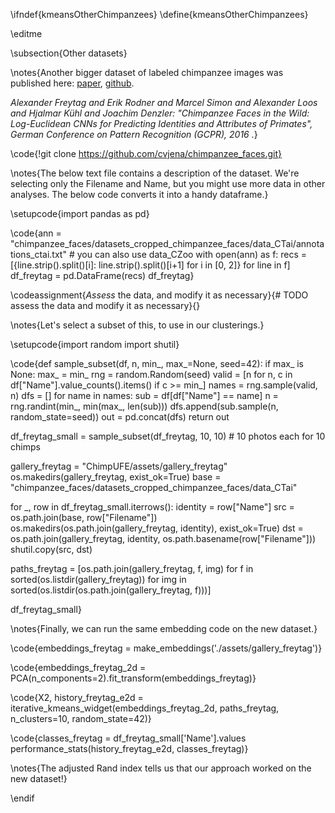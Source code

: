 \ifndef{kmeansOtherChimpanzees}
\define{kmeansOtherChimpanzees}

\editme

\subsection{Other datasets}

\notes{Another bigger dataset of labeled chimpanzee images was published here: [paper](https://pub.inf-cv.uni-jena.de/pdf/freytag2016chimpanzee.pdf), [github](https://github.com/cvjena/chimpanzee_faces?tab=readme-ov-file).

*Alexander Freytag and Erik Rodner and Marcel Simon and Alexander Loos and Hjalmar Kühl and Joachim Denzler: "Chimpanzee Faces in the Wild: Log-Euclidean CNNs for Predicting Identities and Attributes of Primates", German Conference on Pattern Recognition (GCPR), 2016 .*}

\code{!git clone https://github.com/cvjena/chimpanzee_faces.git}

\notes{The below text file contains a description of the dataset. We're selecting only the Filename and Name, but you might use more data in other analyses. The below code converts it into a handy dataframe.}

\setupcode{import pandas as pd}

\code{ann = "chimpanzee_faces/datasets_cropped_chimpanzee_faces/data_CTai/annotations_ctai.txt" # you can also use data_CZoo
with open(ann) as f:
  recs = [{line.strip().split()[i]: line.strip().split()[i+1] for i in [0, 2]} for line in f]
df_freytag = pd.DataFrame(recs)
df_freytag}

\codeassignment{*Assess* the data, and modify it as necessary}{# TODO assess the data and modify it as necessary}{}

\notes{Let's select a subset of this, to use in our clusterings.}

\setupcode{import random
import shutil}

\code{def sample_subset(df, n, min_, max_=None, seed=42):
    if max_ is None:
      max_ = min_
    rng = random.Random(seed)
    valid = [n for n, c in df["Name"].value_counts().items() if c >= min_]
    names = rng.sample(valid, n)
    dfs = []
    for name in names:
        sub = df[df["Name"] == name]
        n = rng.randint(min_, min(max_, len(sub)))
        dfs.append(sub.sample(n, random_state=seed))
    out = pd.concat(dfs)
    return out

df_freytag_small = sample_subset(df_freytag, 10, 10) # 10 photos each for 10 chimps

gallery_freytag = "ChimpUFE/assets/gallery_freytag"
os.makedirs(gallery_freytag, exist_ok=True)
base = "chimpanzee_faces/datasets_cropped_chimpanzee_faces/data_CTai"

for _, row in df_freytag_small.iterrows():
    identity = row["Name"]
    src = os.path.join(base, row["Filename"])
    os.makedirs(os.path.join(gallery_freytag, identity), exist_ok=True)
    dst = os.path.join(gallery_freytag, identity, os.path.basename(row["Filename"]))
    shutil.copy(src, dst)

paths_freytag = [os.path.join(gallery_freytag, f, img)
         for f in sorted(os.listdir(gallery_freytag))
         for img in sorted(os.listdir(os.path.join(gallery_freytag, f)))]

df_freytag_small}

\notes{Finally, we can run the same embedding code on the new dataset.}

\code{embeddings_freytag = make_embeddings('./assets/gallery_freytag')}

\code{embeddings_freytag_2d = PCA(n_components=2).fit_transform(embeddings_freytag)}

\code{X2, history_freytag_e2d = iterative_kmeans_widget(embeddings_freytag_2d, paths_freytag, n_clusters=10, random_state=42)}

\code{classes_freytag = df_freytag_small['Name'].values
performance_stats(history_freytag_e2d, classes_freytag)}

\notes{The adjusted Rand index tells us that our approach worked on the new dataset!}

\endif
